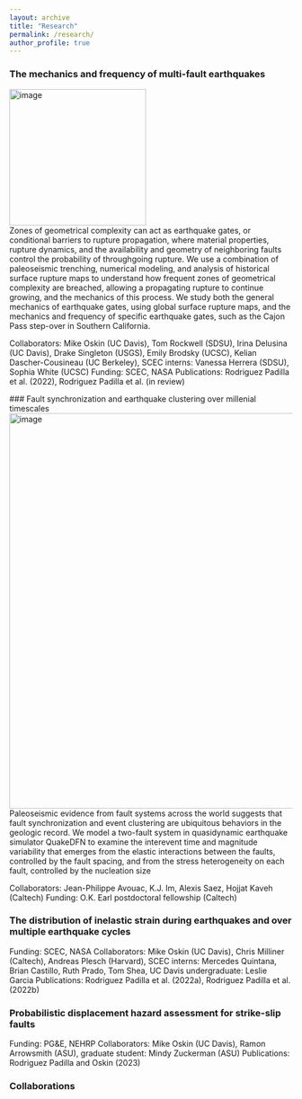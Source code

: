 ```yaml
---
layout: archive
title: "Research"
permalink: /research/
author_profile: true
---
```


### The mechanics and frequency of multi-fault earthquakes

<img width="243" alt="image" src="https://github.com/absrp/albamrodriguez.github.io/assets/52015046/de236541-cbe4-44cf-b54f-6042c17c02b3">

<div align="wrap"> Zones of geometrical complexity can act as earthquake gates, or conditional barriers to rupture propagation, where material properties, rupture dynamics, and the availability and geometry of neighboring faults control the probability of throughgoing rupture. We use a combination of paleoseismic trenching, numerical modeling, and analysis of historical surface rupture maps to understand how frequent zones of geometrical complexity are breached, allowing a propagating rupture to continue growing, and the mechanics of this process. We study both the general mechanics of earthquake gates, using global surface rupture maps, and the mechanics and frequency of specific earthquake gates, such as the Cajon Pass step-over in Southern California.

Collaborators: Mike Oskin (UC Davis), Tom Rockwell (SDSU), Irina Delusina (UC Davis), Drake Singleton (USGS), Emily Brodsky (UCSC), Kelian Dascher-Cousineau (UC Berkeley), SCEC interns: Vanessa Herrera (SDSU), Sophia White (UCSC)
Funding: SCEC, NASA
Publications: Rodriguez Padilla et al. (2022), Rodriguez Padilla et al. (in review) 

<div align="left"> ### Fault synchronization and earthquake clustering over millenial timescales
  
<img width="704" alt="image" src="https://github.com/absrp/albamrodriguez.github.io/assets/52015046/21495644-0280-4503-bd9f-9d70fe57f6b0">

<div align="wrap"> Paleoseismic evidence from fault systems across the world suggests that fault synchronization and event clustering are ubiquitous behaviors in the geologic record. We model a two-fault system in quasidynamic earthquake simulator QuakeDFN to examine the  interevent time and magnitude variability that emerges from the elastic interactions between the faults, controlled by the fault spacing, and from the stress heterogeneity on each fault, controlled by the nucleation size

Collaborators: Jean-Philippe Avouac, K.J. Im, Alexis Saez, Hojjat Kaveh (Caltech)
Funding: O.K. Earl postdoctoral fellowship (Caltech)

### The distribution of inelastic strain during earthquakes and over multiple earthquake cycles

Funding: SCEC, NASA
Collaborators: Mike Oskin (UC Davis), Chris Milliner (Caltech), Andreas Plesch (Harvard), SCEC interns: Mercedes Quintana, Brian Castillo, Ruth Prado, Tom Shea, UC Davis undergraduate: Leslie Garcia
Publications: Rodriguez Padilla et al. (2022a),  Rodriguez Padilla et al. (2022b)

### Probabilistic displacement hazard assessment for strike-slip faults

Funding: PG&E, NEHRP
Collaborators: Mike Oskin (UC Davis), Ramon Arrowsmith (ASU), graduate student: Mindy Zuckerman (ASU)
Publications: Rodriguez Padilla and Oskin (2023)

### Collaborations
